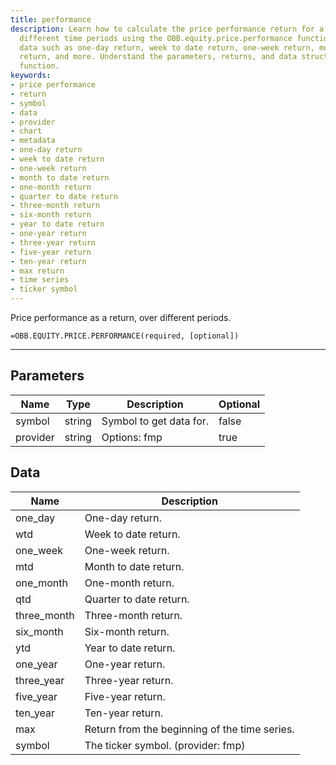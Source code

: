 ```yaml
---
title: performance
description: Learn how to calculate the price performance return for a symbol over
  different time periods using the OBB.equity.price.performance function. Retrieve
  data such as one-day return, week to date return, one-week return, month to date
  return, and more. Understand the parameters, returns, and data structure of the
  function.
keywords: 
- price performance
- return
- symbol
- data
- provider
- chart
- metadata
- one-day return
- week to date return
- one-week return
- month to date return
- one-month return
- quarter to date return
- three-month return
- six-month return
- year to date return
- one-year return
- three-year return
- five-year return
- ten-year return
- max return
- time series
- ticker symbol
---
```


<!-- markdownlint-disable MD041 -->

Price performance as a return, over different periods.

```excel wordwrap
=OBB.EQUITY.PRICE.PERFORMANCE(required, [optional])
```

---

## Parameters

| Name | Type | Description | Optional |
| ---- | ---- | ----------- | -------- |
| symbol | string | Symbol to get data for. | false |
| provider | string | Options: fmp | true |

## Data

| Name | Description |
| ---- | ----------- |
| one_day | One-day return.  |
| wtd | Week to date return.  |
| one_week | One-week return.  |
| mtd | Month to date return.  |
| one_month | One-month return.  |
| qtd | Quarter to date return.  |
| three_month | Three-month return.  |
| six_month | Six-month return.  |
| ytd | Year to date return.  |
| one_year | One-year return.  |
| three_year | Three-year return.  |
| five_year | Five-year return.  |
| ten_year | Ten-year return.  |
| max | Return from the beginning of the time series.  |
| symbol | The ticker symbol. (provider: fmp) |
